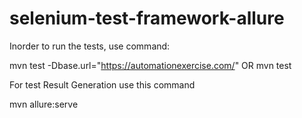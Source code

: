 # selenium-test-framework-allure

Inorder to run the tests, use command: 

mvn test -Dbase.url="https://automationexercise.com/"  OR  mvn test 

For test Result Generation use this command

mvn allure:serve 
